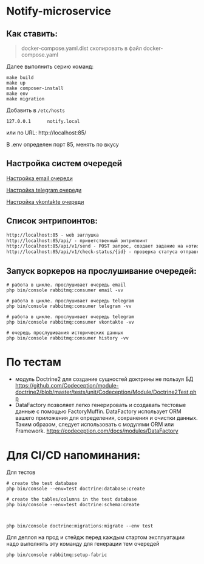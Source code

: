# Notify-microservice

## Как ставить:

> docker-compose.yaml.dist скопировать в файл docker-compose.yaml

Далее выполнить серию команд: 

```shell
make build
make up
make composer-install
make env
make migration
```


Добавить в `/etc/hosts`
```shell
127.0.0.1      notify.local
```

или по URL: http://localhost:85/

В .env определен порт 85, менять по вкусу


## Настройка систем очередей 

[Настройка email очереди](docs/EMAIL.md)

[Настройка telegram очереди](docs/TELEGRAM.md)

[Настройка vkontakte очереди](docs/VK.md)


## Список энтрипоинтов: 
```markdown
http://localhost:85 - web заглушка
http://localhost:85/api/ - приветственный энтрипоинт
http://localhost:85/api/v1/send - POST запрос, создает задание на нотификацию
http://localhost:85/api/v1/check-status/{id} - проверка статуса отправки нотификации сервисом. {id} - id переданный в методе /api/v1/send
```

## Запуск воркеров на прослушивание очередей:
```shell
# работа в цикле. прослушивает очередь email
php bin/console rabbitmq:consumer email -vv

# работа в цикле. прослушивает очередь telegram
php bin/console rabbitmq:consumer telegram -vv

# работа в цикле. прослушивает очередь telegram
php bin/console rabbitmq:consumer vkontakte -vv

# очередь прослушивания исторических данных
php bin/console rabbitmq:consumer history -vv
```


# По тестам

- модуль Doctrine2 для создание сущностей доктрины не пользуя БД https://github.com/Codeception/module-doctrine2/blob/master/tests/unit/Codeception/Module/Doctrine2Test.php
- DataFactory позволяет легко генерировать и создавать тестовые данные с помощью FactoryMuffin. DataFactory использует ORM вашего приложения для определения, сохранения и очистки данных. Таким образом, следует использовать с модулями ORM или Framework.  https://codeception.com/docs/modules/DataFactory


# Для CI/CD напоминания:
Для тестов

```shell
# create the test database
php bin/console --env=test doctrine:database:create

# create the tables/columns in the test database
php bin/console --env=test doctrine:schema:create



php bin/console doctrine:migrations:migrate --env test
```


Для деплоя на прод и стейдж перед каждым стартом эксплуатации надо выполнять эту команду для 
генерации тем очередей

```shell
php bin/console rabbitmq:setup-fabric
```